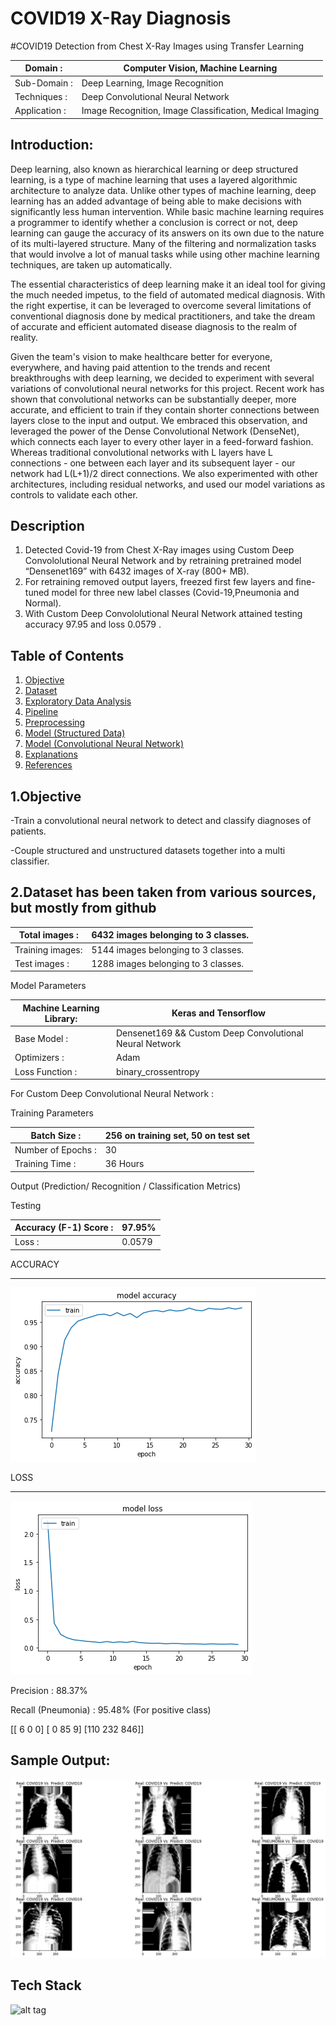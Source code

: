 # COVID19 X-Ray Diagnosis

#COVID19 Detection from Chest X-Ray Images using Transfer Learning

Domain             :| Computer Vision, Machine Learning
--------------------|----------------------------------
Sub-Domain         :| Deep Learning, Image Recognition
Techniques         :|Deep Convolutional Neural Network
Application        :|Image Recognition, Image Classification, Medical Imaging



__Introduction:__
----------
Deep learning, also known as hierarchical learning or deep structured learning, is a type of machine learning that uses a layered algorithmic architecture to analyze data. Unlike other types of machine learning, deep learning has an added advantage of being able to make decisions with significantly less human intervention. While basic machine learning requires a programmer to identify whether a conclusion is correct or not, deep learning can gauge the accuracy of its answers on its own due to the nature of its multi-layered structure. Many of the filtering and normalization tasks that would involve a lot of manual tasks while using other machine learning techniques, are taken up automatically.

The essential characteristics of deep learning make it an ideal tool for giving the much needed impetus, to the field of automated medical diagnosis. With the right expertise, it can be leveraged to overcome several limitations of conventional diagnosis done by medical practitioners, and take the dream of accurate and efficient automated disease diagnosis to the realm of reality.

Given the team's vision to make healthcare better for everyone, everywhere, and having paid attention to the trends and recent breakthroughs with deep learning, we decided to experiment with several variations of convolutional neural networks for this project. Recent work has shown that convolutional networks can be substantially deeper, more accurate, and efficient to train if they contain shorter connections between layers close to the input and output. We embraced this observation, and leveraged the power of the Dense Convolutional Network (DenseNet), which connects each layer to every other layer in a feed-forward fashion. Whereas traditional convolutional networks with L layers have L connections - one between each layer and its subsequent layer - our network had L(L+1)/2 direct connections. We also experimented with other architectures, including residual networks, and used our model variations as controls to validate each other.



__Description__
----------
1. Detected Covid-19 from Chest X-Ray images using Custom Deep Convololutional Neural Network and by retraining pretrained model “Densenet169” with 6432 images of X-ray (800+ MB).
2. For retraining removed output layers, freezed first few layers and fine-tuned model for three new label classes (Covid-19,Pneumonia and Normal).
3. With Custom Deep Convololutional Neural Network attained testing accuracy 97.95 and loss 0.0579 .


## Table of Contents
1. [Objective](#objective)
2. [Dataset](#dataset)
3. [Exploratory Data Analysis](#exploratory-data-analysis)
4. [Pipeline](#pipeline)
5. [Preprocessing](#preprocessing)
6. [Model (Structured Data)](#model-structured-data)
7. [Model (Convolutional Neural Network)](#model-convolutional-neural-network)
8. [Explanations](#explanations)
9. [References](#references)

1.__Objective__
----------
 
 -Train a convolutional neural network to detect and classify diagnoses of patients.
 
 -Couple structured and unstructured datasets together into a multi classifier.
 
 
2.__Dataset__ has been taken from various sources, but mostly from github
----------

Total images :| 6432 images belonging to 3 classes.
--------------|--------------------------------
Training images: | 5144 images belonging to 3 classes.
Test images :| 1288 images belonging to 3 classes.



Model Parameters

Machine Learning Library:| Keras and Tensorflow
-------------------------|---------------------
Base Model              :| Densenet169 && Custom Deep Convolutional Neural Network
Optimizers              :| Adam
Loss Function           :| binary_crossentropy

For Custom Deep Convolutional Neural Network :

Training Parameters

Batch Size              : |256 on training set, 50 on test set
--------------------------|-------------------------------
Number of Epochs        :| 30
Training Time           :| 36 Hours

Output (Prediction/ Recognition / Classification Metrics)

Testing

Accuracy (F-1) Score    :| 97.95%
-------------------------|---------
Loss                    :| 0.0579

ACCURACY
__________
![alt tag](https://github.com/rgurve/COVID-X-Ray-Diagnosis/blob/main/Images/Accuracy.png)

LOSS
__________
![alt tag](https://github.com/rgurve/COVID-X-Ray-Diagnosis/blob/main/Images/Loss.png)

Precision               : 88.37%                    

Recall (Pneumonia)      : 95.48% (For positive class)

[[  6   0   0]
 [  0  85   9]
 [110 232 846]]
 
 Sample Output:
 -------------
![alt tag](https://github.com/rgurve/COVID-X-Ray-Diagnosis/blob/main/Images/Prediction.png)
 
 Tech Stack
 ---------
 
 ![alt tag](https://github.com/gregwchase/nih-chest-xray/raw/master/data/tech_stack.jpg)
 
 
